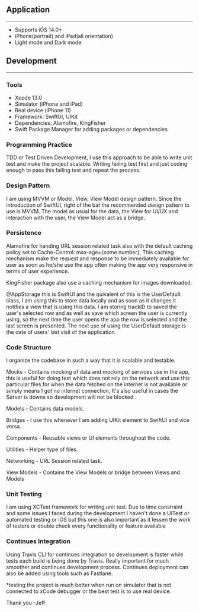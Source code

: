 ## Application
---
* Supports iOS 14.0+
* iPhone(portrait) and iPad(all orientation)
* Light mode and Dark mode
## Development
---
### Tools
- Xcode 13.0
- Simulator (iPhone and iPad)
- Real device (iPhone 11)
- Framework: SwiftUI, UIKit
- Dependencies: Alamofire, KingFisher
- Swift Package Manager for adding packages or dependencies
### Programming Practice
TDD or Test Driven Development, I use this approach to be able to write unit test and make the project scalable.
Writing failing test first and just coding enough to pass this failing test and repeat the process.

### Design Pattern
I am using MVVM or Model, View, View Model design pattern. Since the introduction of SwiftUI, right of the bat the recommended design pattern to use is MVVM.
The model as usual for the data, the View for UI/UX and interaction with the user, the View Model act as a bridge.

### Persistence
Alamofire for handing URL session related task also with the default caching policy set to Cache-Control: max-age={some number}, This caching mechanism make the request and response to be immediately available for user as soon as he/she use the app often making the app very responsive in terms of user experience.

KingFisher package also use a caching mechanism for images downloaded.

@AppStorage this is SwiftUI and the quivalent of this is the UserDefault class, I am using this to store data locally and as soon as it changes it notifies a view that is using this data.
I am storing trackID to saved the user's selected row and as well as save which screen the user is currently using, so the next time the user opens the app the row is selected and the last screen is presented.
The next use of using the UserDefault storage is the date of users' last visit of the application.

### Code Structure
I organize the codebase in such a way that it is scalable and testable.

Mocks - Contains mocking of data and mocking of services use in the app, this is useful for doing test which does not rely on the network and use this particular files for when the data fetched on the internet is not available or simply means I got no internet connection, It's also useful in cases the Server is downs so development will not be blocked .

Models - Contains data models.

Bridges - I use this whenever I am adding UIKit element to SwiftUI and vice versa.

Components - Reusable views or UI elements throughout the code.

Utilities - Helper type of files.

Networking - URL Session related task.

View Models - Contains the View Models or bridge between Views and Models

### Unit Testing
I am using XCTest framework for writing unit test. Due to time constraint and some issues I faced during the development I haven't done a UITest or automated testing or iOS but this one is also important as it lessen the work of testers or double check every functionality or feature available

### Continues Integration
Using Travis CLI for continues integration so development is faster while tests each build is being done by Travis. Really important for much smoother and continues development process. Continues deployment can also be added using tools such as Fastlane.

*testing the project is much better when run on simulator that is not connected to xCode debugger or the best test is to use real device.

Thank you
-Jeff
